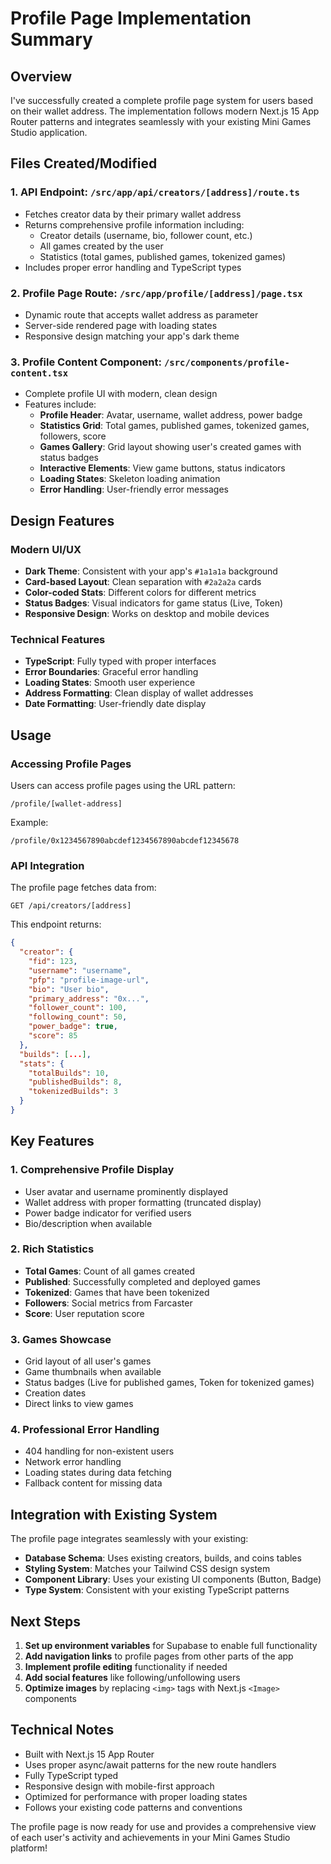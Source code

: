 # Profile Page Implementation Summary

## Overview

I've successfully created a complete profile page system for users based on their wallet address. The implementation follows modern Next.js 15 App Router patterns and integrates seamlessly with your existing Mini Games Studio application.

## Files Created/Modified

### 1. API Endpoint: `/src/app/api/creators/[address]/route.ts`
- Fetches creator data by their primary wallet address
- Returns comprehensive profile information including:
  - Creator details (username, bio, follower count, etc.)
  - All games created by the user
  - Statistics (total games, published games, tokenized games)
- Includes proper error handling and TypeScript types

### 2. Profile Page Route: `/src/app/profile/[address]/page.tsx`
- Dynamic route that accepts wallet address as parameter
- Server-side rendered page with loading states
- Responsive design matching your app's dark theme

### 3. Profile Content Component: `/src/components/profile-content.tsx`
- Complete profile UI with modern, clean design
- Features include:
  - **Profile Header**: Avatar, username, wallet address, power badge
  - **Statistics Grid**: Total games, published games, tokenized games, followers, score
  - **Games Gallery**: Grid layout showing user's created games with status badges
  - **Interactive Elements**: View game buttons, status indicators
  - **Loading States**: Skeleton loading animation
  - **Error Handling**: User-friendly error messages

## Design Features

### Modern UI/UX
- **Dark Theme**: Consistent with your app's `#1a1a1a` background
- **Card-based Layout**: Clean separation with `#2a2a2a` cards
- **Color-coded Stats**: Different colors for different metrics
- **Status Badges**: Visual indicators for game status (Live, Token)
- **Responsive Design**: Works on desktop and mobile devices

### Technical Features
- **TypeScript**: Fully typed with proper interfaces
- **Error Boundaries**: Graceful error handling
- **Loading States**: Smooth user experience
- **Address Formatting**: Clean display of wallet addresses
- **Date Formatting**: User-friendly date display

## Usage

### Accessing Profile Pages
Users can access profile pages using the URL pattern:
```
/profile/[wallet-address]
```

Example:
```
/profile/0x1234567890abcdef1234567890abcdef12345678
```

### API Integration
The profile page fetches data from:
```
GET /api/creators/[address]
```

This endpoint returns:
```json
{
  "creator": {
    "fid": 123,
    "username": "username",
    "pfp": "profile-image-url",
    "bio": "User bio",
    "primary_address": "0x...",
    "follower_count": 100,
    "following_count": 50,
    "power_badge": true,
    "score": 85
  },
  "builds": [...],
  "stats": {
    "totalBuilds": 10,
    "publishedBuilds": 8,
    "tokenizedBuilds": 3
  }
}
```

## Key Features

### 1. Comprehensive Profile Display
- User avatar and username prominently displayed
- Wallet address with proper formatting (truncated display)
- Power badge indicator for verified users
- Bio/description when available

### 2. Rich Statistics
- **Total Games**: Count of all games created
- **Published**: Successfully completed and deployed games
- **Tokenized**: Games that have been tokenized
- **Followers**: Social metrics from Farcaster
- **Score**: User reputation score

### 3. Games Showcase
- Grid layout of all user's games
- Game thumbnails when available
- Status badges (Live for published games, Token for tokenized games)
- Creation dates
- Direct links to view games

### 4. Professional Error Handling
- 404 handling for non-existent users
- Network error handling
- Loading states during data fetching
- Fallback content for missing data

## Integration with Existing System

The profile page integrates seamlessly with your existing:
- **Database Schema**: Uses existing creators, builds, and coins tables
- **Styling System**: Matches your Tailwind CSS design system
- **Component Library**: Uses your existing UI components (Button, Badge)
- **Type System**: Consistent with your existing TypeScript patterns

## Next Steps

1. **Set up environment variables** for Supabase to enable full functionality
2. **Add navigation links** to profile pages from other parts of the app
3. **Implement profile editing** functionality if needed
4. **Add social features** like following/unfollowing users
5. **Optimize images** by replacing `<img>` tags with Next.js `<Image>` components

## Technical Notes

- Built with Next.js 15 App Router
- Uses proper async/await patterns for the new route handlers
- Fully TypeScript typed
- Responsive design with mobile-first approach
- Optimized for performance with proper loading states
- Follows your existing code patterns and conventions

The profile page is now ready for use and provides a comprehensive view of each user's activity and achievements in your Mini Games Studio platform!